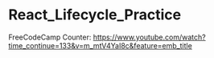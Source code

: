 # React_Lifecycle_Practice

FreeCodeCamp Counter: https://www.youtube.com/watch?time_continue=133&v=m_mtV4YaI8c&feature=emb_title
